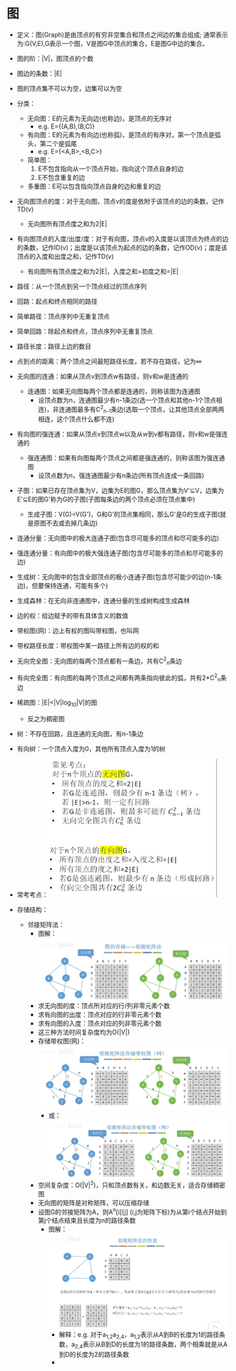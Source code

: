 # 图
- 定义：图(Graph)是由顶点的有穷非空集合和顶点之间边的集合组成; 通常表示为:G(V,E),G表示一个图，V是图G中顶点的集合，E是图G中边的集合。
- 图的阶：|V|，图顶点的个数
- 图边的条数：|E|
- 图的顶点集不可以为空，边集可以为空
- 分类：
  - 无向图：E的元素为无向边(也称边)，是顶点的无序对
    - e.g. E={(A,B),(B,C)}
  - 有向图：E的元素为有向边(也称弧)，是顶点的有序对，第一个顶点是弧头，第二个是弧尾
    - e.g. E={<A,B>,<B,C>}
  - 简单图：
    1. E不包含指向从一个顶点开始，指向这个顶点自身的边
    2. E不包含重复的边
  - 多重图：E可以包含指向顶点自身的边和重复的边
- 无向图顶点的度：对于无向图，顶点v的度是依附于该顶点的边的条数，记作TD(v)
  - 无向图所有顶点度之和为2|E|
- 有向图顶点的入度/出度/度：对于有向图，顶点v的入度是以该顶点为终点的边的条数，记作ID(v)；出度是以该顶点为起点的边的条数，记作OD(v)；度是该顶点的入度和出度之和，记作TD(v)
  - 有向图所有顶点度之和为2|E|，入度之和=初度之和=|E|
- 路径：从一个顶点到另一个顶点经过的顶点序列
- 回路：起点和终点相同的路径
- 简单路径：顶点序列中无重复顶点
- 简单回路：除起点和终点，顶点序列中无重复顶点
- 路径长度：路径上边的数目
- 点到点的距离：两个顶点之间最短路径长度，若不存在路径，记为∞
- 无向图的连通：如果从顶点v到顶点w有路径，则v和w是连通的
  - 连通图：如果无向图每两个顶点都是连通的，则称该图为连通图
    - 设顶点数为n，连通图最少有n-1条边(选一个顶点和其他n-1个顶点相连)，非连通图最多有C<sup>2</sup><sub>n-1</sub>条边(选取一个顶点，让其他顶点全部两两相连，这个顶点什么都不连)
- 有向图的强连通：如果从顶点v到顶点w以及从w到v都有路径，则v和w是强连通的
  - 强连通图：如果有向图每两个顶点之间都是强连通的，则称该图为强连通图
    - 设顶点数为n，强连通图最少有n条边(所有顶点连成一条回路)
- 子图：如果已存在顶点集为V，边集为E的图G，那么顶点集为V'⊆V，边集为E'⊆E的图G'称为G的子图(子图每条边的两个顶点必须在顶点集中)
  - 生成子图：V(G)=V(G')，G和G'的顶点集相同，那么G'是G的生成子图(就是原图不去或去掉几条边)
- 连通分量：无向图中的极大连通子图(包含尽可能多的顶点和尽可能多的边)
- 强连通分量：有向图中的极大强连通子图(包含尽可能多的顶点和尽可能多的边)
- 生成树：无向图中的包含全部顶点的极小连通子图(包含尽可能少的边(n-1条边)，但要保持连通，可能有多个)
- 生成森林：在无向非连通图中，连通分量的生成树构成生成森林
- 边的权：给边赋予的带有具体含义的数值
- 带权图(网)：边上有权的图叫带权图，也叫网
- 带权路径长度：带权图中某一路径上所有边的权的和
- 无向完全图：无向图的每两个顶点都有一条边，共有C<sup>2</sup><sub>n</sub>条边
- 有向完全图：有向图的每两个顶点之间都有两条指向彼此的弧，共有2\*C<sup>2</sup><sub>n</sub>条边
- 稀疏图：|E|<|V|log<sub>10</sub>|V|的图
  - 反之为稠密图
- 树：不存在回路，且连通的无向图，有n-1条边
- 有向树：一个顶点入度为0，其他所有顶点入度为1的树
- 常考考点：![GraphConcepts](./GraphConcepts.png)


- 存储结构：
  - 邻接矩阵法：
    - 图解：![AdjacencyMatrix](./AdjacencyMatrix.png)
    - 求无向图的度：顶点所对应的行/列非零元素个数
    - 求有向图的出度：顶点对应的行非零元素个数
    - 求有向图的入度：顶点对应的列非零元素个数
    - 这三种方法时间复杂度均为O(|V|)
    - 存储带权图(网)：![WeightedGraphUsingAdjacencyMatrix](./WeightedGraphUsingAdjacencyMatrix.png)
      - 或：![WeightedGraphUsingAdjacencyMatrix2](./WeightedGraphUsingAdjacencyMatrix2.png)
    - 空间复杂度：O(|V|<sup>2</sup>)，只和顶点数有关，和边数无关，适合存储稠密图
    - 无向图的矩阵是对称矩阵，可以压缩存储
    - 设图G的邻接矩阵为A，则A<sup>n</sup>[i][j] (i,j为矩阵下标)为从第i个结点开始到第j个结点结束且长度为n的路径条数
      - 图解：![PropertyOfAdjacencyMatrix](./PropertyOfAdjacencyMatrix.png)
        - 解释：e.g. 对于a<sub>1,2</sub>a<sub>2,4</sub>，a<sub>1,2</sub>表示从A到B的长度为1的路径条数，a<sub>2,4</sub>表示从B到D的长度为1的路径条数，两个相乘就是从A到D的长度为2的路径条数
        - 